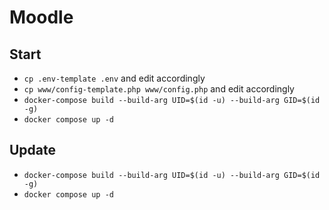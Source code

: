 # Moodle

## Start

- `cp .env-template .env` and edit accordingly
- `cp www/config-template.php www/config.php` and edit accordingly
- `docker-compose build --build-arg UID=$(id -u) --build-arg GID=$(id -g)`
- `docker compose up -d`

## Update

- `docker-compose build --build-arg UID=$(id -u) --build-arg GID=$(id -g)`
- `docker compose up -d`
